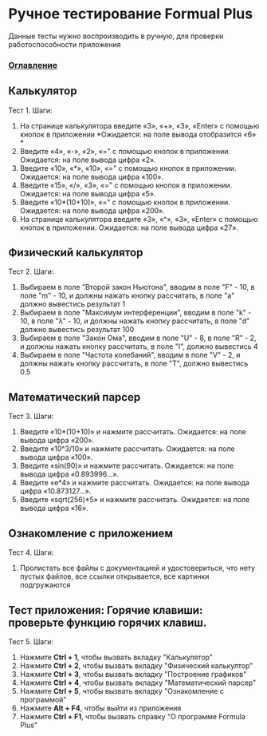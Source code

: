 # Ручное тестирование Formual Plus

Данные тесты нужно воспроизводить в ручную, для проверки работоспособности приложения

### [Оглавление](index.md)

## Калькулятор
Тест 1. Шаги:

1. На странице калькулятора введите «3», «+», «3», «Enter» с помощью кнопок в приложении *Ожидается: на поле вывода отобразится «6» *
2. Введите «4», «-», «2», «=" с помощью кнопок в приложении. Ожидается: на поле вывода цифра «2».
3. Введите «10», «*», «10», «=" с помощью кнопок в приложении. Ожидается: на поле вывода цифра «100».
4. Введите «15», «/», «3», «=" с помощью кнопок в приложении. Ожидается: на поле вывода цифра «5».
5. Введите «10*(10+10)», «=" с помощью кнопок в приложении. Ожидается: на поле вывода цифра «200».
6. На странице калькулятора введите «3», «^», «3», «Enter» с помощью кнопок в приложении. Ожидается: на поле вывода цифра  «27».

## Физический калькулятор
Тест 2. Шаги:

1. Выбираем в поле "Второй закон Ньютона", вводим в поле "F" - 10, в поле "m" - 10, и должны нажать кнопку рассчитать, в  поле "a" должно вывестись результат 1
2. Выбираем в поле "Максимум интерференции", вводим в поле "k" - 10, в поле "λ" - 10, и должны нажать кнопку рассчитать, в  поле "d" должно вывестись результат 100
3. Выбираем в поле "Закон Ома", вводим в поле "U" - 8, в поле "R" - 2, и должны нажать кнопку рассчитать, в поле "I", должно вывестись 4
4. Выбираем в поле "Частота колебаний", вводим в поле "V" - 2, и должны нажать кнопку рассчитать, в поле "T", должно вывестись 0.5

## Математический парсер
Тест 3. Шаги:

1. Введите «10*(10+10)» и нажмите рассчитать. Ожидается: на поле вывода цифра «200».
2. Введите «10^3/10» и нажмите рассчитать. Ожидается: на поле вывода цифра «100».
3. Введите «sin(90)» и нажмите рассчитать. Ожидается: на поле вывода цифра «0.893996...».
4. Введите «e*4» и нажмите рассчитать. Ожидается: на поле вывода цифра «10.873127...».
5. Введите «sqrt(256)*5» и нажмите рассчитать. Ожидается: на поле вывода цифра «16».

## Ознакомление с приложением
Тест 4. Шаги:

1. Пролистать все файлы с документацией и удостовериться, что нету пустых файлов, все ссылки открывается, все картинки подгружаются

## Тест приложения: Горячие клавиши: проверьте функцию горячих клавиш.
Тест 5. Шаги:

1. Нажмите **Ctrl + 1**, чтобы вызвать вкладку "Калькулятор"
2. Нажмите **Ctrl + 2**, чтобы вызвать вкладку "Физический калькултор"
3. Нажмите **Ctrl + 3**, чтобы вызвать вкладку "Построение графиков"
4. Нажмите **Ctrl + 4**, чтобы вызвать вкладку "Математический парсер"
5. Нажмите **Ctrl + 5**, чтобы вызвать вкладку "Ознакомление с программой"
6. Нажмите **Alt + F4**, чтобы выйти из приложения 
7. Нажмите **Ctrl + F1**, чтобы вызвать справку "О программе Formula Plus"
